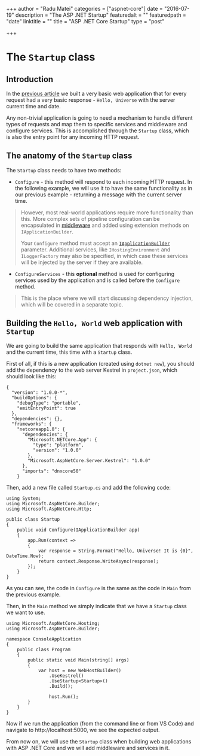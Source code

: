 +++
author = "Radu Matei"
categories = ["aspnet-core"]
date = "2016-07-19"
description = "The ASP .NET Startup"
featuredalt = ""
featuredpath = "date"
linktitle = ""
title = "ASP .NET Core Startup"
type = "post"

+++


The `Startup` class
==================

Introduction
---------------

In the [previous article](https://github.com/radu-matei/blog-content/blob/master/articles/aspnet-core-getting-started.md) we built a very basic web application that for every request had a very basic response - `Hello, Universe` with the server current time and date.

Any non-trivial application is going to need a mechanism to handle different types of requests and map them to specific services and middleware and configure services. This is accomplished through the `Startup` class, which is also the entry point for any incoming HTTP request.

The anatomy of the `Startup` class
--------------------------------------------

The `Startup` class needs to have two methods: 

- `Configure` - this method will respond to each incoming HTTP request. In the following example, we will use it to have the same functionality as in our previous example - returning a message with the current server time.

> However,  most real-world applications require more functionality than this. More complex sets of pipeline configuration can be encapsulated in [middleware](https://docs.asp.net/en/latest/fundamentals/middleware.html) and added using extension methods on `IApplicationBuilder`.
> 
> Your `Configure` method must accept an [`IApplicationBuilder`](https://docs.asp.net/projects/api/en/latest/autoapi/Microsoft/AspNetCore/Builder/IApplicationBuilder/index.html) parameter. Additional services, like `IHostingEnvironment` and `ILoggerFactory` may also be specified, in which case these services will be injected by the server if they are available. 

- `ConfigureServices` - this **optional** method is used for configuring services used by the application and is called before the `Configure` method.

> This is the place where we will start discussing dependency injection, which will be covered in a separate topic.


Building the `Hello, World` web application with `Startup`
-----------------------------------------------------------------------------

We are going to build the same application that responds with `Hello, World` and the current time, this time with a `Startup` class.

First of all, if this is a new application (created using `dotnet new`), you should add the dependency to the web server Kestrel in `project.json`, which should look like this:

```
{
  "version": "1.0.0-*",
  "buildOptions": {
    "debugType": "portable",
    "emitEntryPoint": true
  },
  "dependencies": {},
  "frameworks": {
    "netcoreapp1.0": {
      "dependencies": {
        "Microsoft.NETCore.App": {
          "type": "platform",
          "version": "1.0.0"
        },
        "Microsoft.AspNetCore.Server.Kestrel": "1.0.0"
      },
      "imports": "dnxcore50"
    }
```
Then, add a new file called `Startup.cs` and add the following code:

```
using System;
using Microsoft.AspNetCore.Builder;
using Microsoft.AspNetCore.Http;

public class Startup
{
    public void Configure(IApplicationBuilder app)
    {
        app.Run(context =>
        {
            var response = String.Format("Hello, Universe! It is {0}", DateTime.Now);
            return context.Response.WriteAsync(response);
        });
    }
}
```
As you can see, the code in `Configure` is the same as the code in `Main` from the previous example.

Then, in the `Main` method we simply indicate that we have a `Startup` class we want to use.
```
using Microsoft.AspNetCore.Hosting;
using Microsoft.AspNetCore.Builder;

namespace ConsoleApplication
{
    public class Program
    {
        public static void Main(string[] args)
        {
            var host = new WebHostBuilder()
                .UseKestrel()
                .UseStartup<Startup>()
                .Build();

                host.Run();
        }
    }
}
```

Now if we run the application (from the command line or from VS Code) and navigate to http://localhost:5000, we see the expected output.


From now on, we will use the `Startup` class when building web applications with ASP .NET Core and we will add middleware and services in it.
